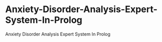 # Anxiety-Disorder-Analysis-Expert-System-In-Prolog
Anxiety Disorder Analysis Expert System In Prolog
